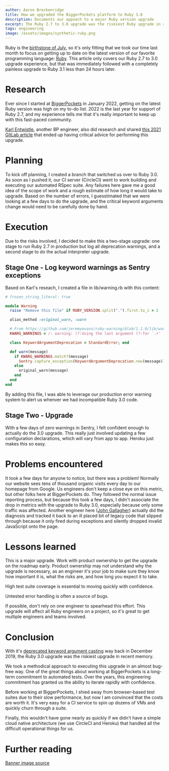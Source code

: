 ```yaml
---
author: Aaron Breckenridge
title: How we upgraded the BiggerPockets platform to Ruby 3.0
description: Documents our appoach to a major Ruby version upgrade
excerpt: The Ruby 2.7 to 3.0 upgrade was the riskiest Ruby upgrade in recent memory. We took a methodical approach to executing this upgrade in a (nearly) bug-free way.
tags: engineering
image: /assets/images/synthetic-ruby.png
---
```


Ruby is the [birthstone of July](https://en.wikipedia.org/wiki/Birthstone), so it's only fitting that we took our time last month to focus on getting up to date on the latest version of our favorite programming language: [Ruby](https://www.ruby-lang.org/en/). This article only covers our Ruby 2.7 to 3.0 upgrade experience, but that was immediately followed with a completely painless upgrade to Ruby 3.1 less than 24 hours later.

# Research

Ever since I started at [BiggerPockets](https://www.biggerpockets.com/) in January 2022, getting on the latest Ruby version was high on my to-do list. 2022 is the last year for support of Ruby 2.7, and my experience tells me that it's really important to keep up with this fast-paced community.

[Karl Entwistle](https://twitter.com/karlentwistle), another BP engineer, also did research and shared [this 2021 GitLab article](https://about.gitlab.com/blog/2021/02/03/how-we-automatically-fixed-hundreds-of-ruby-2-7-deprecation-warnings/) that ended up having critical advice for performing this upgrade.

# Planning

To kick off planning, I created a branch that switched us over to Ruby 3.0. As soon as I pushed it, our CI server (CircleCI) went to work building and executing our automated RSpec suite. Any failures here gave me a good idea of the scope of work and a rough estimate of how long it would take to upgrade. Based on the number of errors, I guesstimated that we were looking at a few days to do the upgrade, and the critical keyword arguments change would need to be carefully done by hand.

# Execution

Due to the risks involved, I decided to make this a two-stage upgrade: one stage to run Ruby 2.7 in production but log all deprecation warnings, and a second stage to do the actual interpreter upgrade.

## Stage One - Log keyword warnings as Sentry exceptions

Based on Karl's reseach, I created a file in lib/warning.rb with this content:

```ruby
# frozen_string_literal: true

module Warning
  raise "Remove this file" if RUBY_VERSION.split(".").first.to_i > 2

  alias_method :original_warn, :warn

  # From https://github.com/jeremyevans/ruby-warning/blob/1.1.0/lib/warning.rb#L18
  KWARG_WARNINGS = /: warning: (?:Using the last argument (?:for `.+' )?as keyword parameters is deprecated; maybe \*\* should be added to the call|Passing the keyword argument (?:for `.+' )?as the last hash parameter is deprecated|Splitting the last argument (?:for `.+' )?into positional and keyword parameters is deprecated|The called method (?:`.+' )?is defined here)\n\z/.freeze # rubocop:disable Layout/LineLength

  class KeywordArgumentDeprecation < StandardError; end

  def warn(message)
    if KWARG_WARNINGS.match?(message)
      Sentry.capture_exception(KeywordArgumentDeprecation.new(message))
    else
      original_warn(message)
    end
  end
end
```

By adding this file, I was able to leverage our production error warning system to alert us whenver we had incompatible Ruby 3.0 code.

## Stage Two - Upgrade

With a few days of zero warnings in Sentry, I felt confident enough to actually do the 3.0 upgrade. This really just involved updating a few configuration declarations, which will vary from app to app. Heroku just makes this so easy.

# Problems encountered

It took a few days for anyone to notice, but there was a problem! Normally our website sees tens of thousand organic visits every day to our homepage from Google. Us engineers don't keep a close eye on this metric, but other folks here at BiggerPockets do. They followed the normal issue reporting process, but because this took a few days, I didn't associate the drop in metrics with the upgrade to Ruby 3.0, especially because only some traffic was affected. Another engineer here ([John Gallagher](https://twitter.com/synapticmishap)) actually did the diagnosis and tracked it back to an ill placed bit of legacy code that slipped through because it only fired during exceptions and silently dropped invalid JavaScript onto the page.

# Lessons learned

This is a major upgrade. Work with product ownership to get the upgrade on the roadmap early. Product ownership may not understand why the upgrade is necessary, as an engineer it's your job to make sure they know how important it is, what the risks are, and how long you expect it to take.

High test suite coverage is essential to moving quickly with confidence.

Untested error handling is often a source of bugs.

If possible, don't rely on one engineer to spearhead this effort. This upgrade will affect all Ruby engineers on a project, so it's great to get multiple engineers and teams involved.

# Conclusion

With it's [deprecated keyword argument casting](https://www.ruby-lang.org/en/news/2019/12/25/ruby-2-7-0-released/) way back in December 2019, the Ruby 3.0 upgrade was the riskiest upgrade in recent memory.

We took a methodical approach to executing this upgrade in an almost bug-free way. One of the great things about working at BiggerPockets is a long-term commitment to automated tests. Over the years, this engineering commitment has granted us the ability to iterate rapidly with confidence.

Before working at BiggerPockets, I shied away from browser-based test suites due to their slow performance, but now I am convinced that the costs are worth it. It's very easy for a CI service to spin up dozens of VMs and quickly churn through a suite.

Finally, this wouldn't have gone nearly as quickly if we didn't have a simple cloud native architecture (we use CircleCI and Heroku) that handled all the difficult operational things for us.

# Further reading

[Banner image source](https://commons.wikimedia.org/wiki/File:Synthetic_ruby.JPG)

